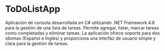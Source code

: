 # ToDoListApp
Aplicación de consola desarrollada en C# utilizando .NET Framework 4.8 para la gestión de una lista de tareas. Permite agregar, listar, marcar tareas como completadas y eliminar tareas. La aplicación ofrece soporte para dos idiomas (Español e Inglés) y proporciona una interfaz de usuario simple y clara para la gestión de tareas.
